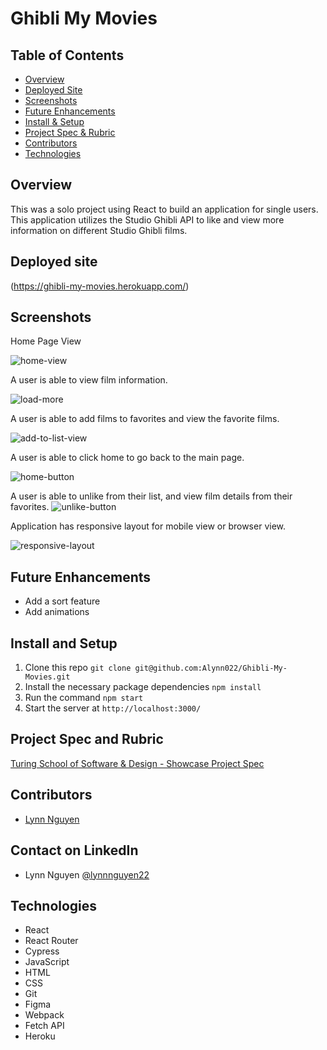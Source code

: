 # Ghibli My Movies

## Table of Contents
- [Overview](#overview)
- [Deployed Site](#deployed-site)
- [Screenshots](#screenshots)
- [Future Enhancements](#future-enhancements)
- [Install & Setup](#install-and-setup)
- [Project Spec & Rubric](#project-spec-and-rubric)
- [Contributors](#contributors)
- [Technologies](#technologies)

## Overview
This was a solo project using React to build an application for single users. This application utilizes the Studio Ghibli API to like and view more information on different Studio Ghibli films. 

## Deployed site

(https://ghibli-my-movies.herokuapp.com/)

## Screenshots 

Home Page View 

![home-view](https://media.giphy.com/media/3bP9TTHy6ebCewbwI6/giphy.gif)

A user is able to view film information.  

![load-more](https://media.giphy.com/media/oPNCE11hxFwpQZxcAe/giphy.gif)

A user is able to add films to favorites and view the favorite films.

![add-to-list-view](https://media.giphy.com/media/pG9YHLsDA2ZOpJNMCO/giphy.gif)

A user is able to click home to go back to the main page.

![home-button](https://media.giphy.com/media/ODIk04whLikGZRRgBp/giphy.gif)

A user is able to unlike from their list, and view film details from their favorites. 
![unlike-button](https://media.giphy.com/media/XZTSNvbT00IHVl2e2k/giphy.gif)


Application has responsive layout for mobile view or browser view. 

![responsive-layout](https://media.giphy.com/media/q0Z71R2sOcY6jSlFXl/giphy.gif)

## Future Enhancements
- Add a sort feature
- Add animations

## Install and Setup
  1. Clone this repo `git clone git@github.com:Alynn022/Ghibli-My-Movies.git`
  2. Install the necessary package dependencies `npm install`
  3. Run the command `npm start`
  4. Start the server at `http://localhost:3000/`

## Project Spec and Rubric
[Turing School of Software & Design - Showcase Project Spec](https://frontend.turing.edu/projects/module-3/showcase.html)

## Contributors 
- [Lynn Nguyen](https://github.com/Alynn022)

## Contact on LinkedIn
- Lynn Nguyen [@lynnnguyen22](https://www.linkedin.com/in/lynnnguyen22/)

## Technologies 

- React
- React Router
- Cypress
- JavaScript
- HTML
- CSS
- Git
- Figma
- Webpack
- Fetch API
- Heroku
